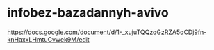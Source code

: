 # infobez-bazadannyh-avivo
https://docs.google.com/document/d/1-_xujuTQQzqGzRZA5qCDj9fn-knHaxxLHmtuCvwek9M/edit
